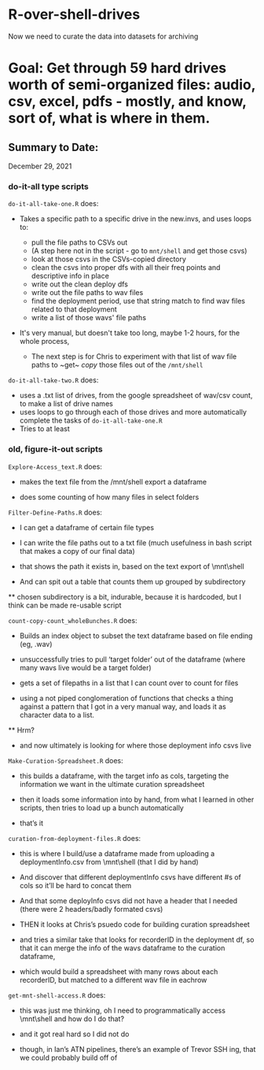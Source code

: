 # R-over-shell-drives
Now we need to curate the data into datasets for archiving

# Goal: Get through 59 hard drives worth of semi-organized files: audio, csv, excel, pdfs - mostly, and know, sort of, what is where in them. 

## Summary to Date:
December 29, 2021
### do-it-all type scripts
`do-it-all-take-one.R` does:

* Takes a specific path to a specific drive in the new.invs, and uses loops to:
    - pull the file paths to CSVs out
    - (A step here not in the script - go to `mnt/shell` and get those csvs)
    - look at those csvs in the CSVs-copied directory
    - clean the csvs into proper dfs with all their freq points and descriptive info in place
    - write out the clean deploy dfs
    - write out the file paths to wav files
    - find the deployment period, use that string match to find wav files related to that deployment
    - write a list of those wavs' file paths

* It's very manual, but doesn't take too long, maybe 1-2 hours, for the whole process, 
    - The next step is for Chris to experiment with that list of wav file paths to ~get~ _copy_ those files out of the `/mnt/shell`

`do-it-all-take-two.R` does:

* uses a .txt list of drives, from the google spreadsheet of wav/csv count, to make a list of drive names
* uses loops to go through each of those drives and more automatically complete the tasks of `do-it-all-take-one.R`
* Tries to at least

### old, figure-it-out scripts

`Explore-Access_text.R` does:

* makes the text file from the /mnt/shell export a dataframe

* does some counting of how many files in select folders

`Filter-Define-Paths.R` does:

* I can get a dataframe of certain file types

* I can write the file paths out to a txt file (much usefulness in bash script that makes a copy of our final data) 

* that shows the path it exists in, based on the text export of \mnt\shell 

* And can spit out a table that counts them up grouped by subdirectory 

** chosen subdirectory is a bit, indurable, because it is hardcoded, but I think can be made re-usable script

`count-copy-count_wholeBunches.R` does:

* Builds an index object to subset the text dataframe based on file ending (eg, .wav)

* unsuccessfully tries to pull ‘target folder’ out of the dataframe (where many wavs live would be a target folder)

* gets a set of filepaths in a list that I can count over to count for files

* using a not piped conglomeration of functions that checks a thing against a pattern that I got in a very manual way, and loads it as character data to a list.

** Hrm?

* and now ultimately is looking for where those deployment info csvs live

`Make-Curation-Spreadsheet.R` does:

* this builds a dataframe, with the target info as cols, targeting the information we want in the ultimate curation spreadsheet

* then it loads some information into by hand, from what I learned in other scripts, then tries to load up a bunch automatically

 * that’s it

`curation-from-deployment-files.R` does:

* this is where I build/use a dataframe made from uploading a deploymentInfo.csv from \mnt\shell  (that I did by hand)

* And discover that different deploymentInfo csvs have different #s of cols so it’ll be hard to concat them

* And that some deployInfo csvs did not have a header that I needed (there were 2 headers/badly formated csvs)

* THEN it looks at Chris’s psuedo code for building curation spreadsheet

* and tries a similar take that looks for recorderID in the deployment df, so that it can merge the info of the wavs dataframe to the curation dataframe, 

* which would build a spreadsheet with many rows about each recorderID, but matched to a different wav file in eachrow

`get-mnt-shell-access.R` does:

* this was just me thinking, oh I need to programmatically access \mnt\shell and how do I do that?

* and it got real hard so I did not do

* though, in Ian’s ATN pipelines, there’s an example of Trevor SSH ing, that we could probably build off of
